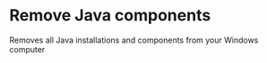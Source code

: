 Remove Java components
==========

Removes all Java installations and components from your Windows computer
